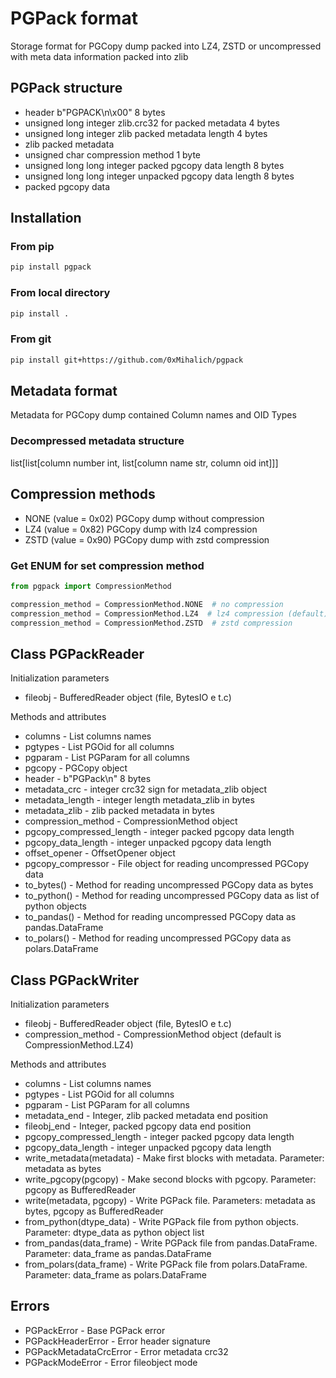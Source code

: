 # PGPack format

Storage format for PGCopy dump packed into LZ4, ZSTD or uncompressed with meta data information packed into zlib

## PGPack structure

- header b"PGPACK\n\x00" 8 bytes
- unsigned long integer zlib.crc32 for packed metadata 4 bytes
- unsigned long integer zlib packed metadata length 4 bytes
- zlib packed metadata
- unsigned char compression method 1 byte
- unsigned long long integer packed pgcopy data length 8 bytes
- unsigned long long integer unpacked pgcopy data length 8 bytes
- packed pgcopy data

## Installation

### From pip

```bash
pip install pgpack
```

### From local directory

```bash
pip install .
```

### From git

```bash
pip install git+https://github.com/0xMihalich/pgpack
```

## Metadata format

Metadata for PGCopy dump contained Column names and OID Types

### Decompressed metadata structure

list[list[column number int, list[column name str, column oid int]]]

## Compression methods

- NONE (value = 0x02) PGCopy dump without compression
- LZ4 (value = 0x82) PGCopy dump with lz4 compression
- ZSTD (value = 0x90) PGCopy dump with zstd compression

### Get ENUM for set compression method

```python
from pgpack import CompressionMethod

compression_method = CompressionMethod.NONE  # no compression
compression_method = CompressionMethod.LZ4  # lz4 compression (default)
compression_method = CompressionMethod.ZSTD  # zstd compression
```

## Class PGPackReader

Initialization parameters

- fileobj - BufferedReader object (file, BytesIO e t.c)

Methods and attributes

- columns - List columns names
- pgtypes - List PGOid for all columns
- pgparam - List PGParam for all columns
- pgcopy - PGCopy object
- header - b"PGPack\n" 8 bytes
- metadata_crc - integer crc32 sign for metadata_zlib object
- metadata_length - integer length metadata_zlib in bytes
- metadata_zlib - zlib packed metadata in bytes
- compression_method - CompressionMethod object
- pgcopy_compressed_length - integer packed pgcopy data length
- pgcopy_data_length - integer unpacked pgcopy data length
- offset_opener - OffsetOpener object
- pgcopy_compressor - File object for reading uncompressed PGCopy data
- to_bytes() - Method for reading uncompressed PGCopy data as bytes
- to_python() - Method for reading uncompressed PGCopy data as list of python objects
- to_pandas() - Method for reading uncompressed PGCopy data as pandas.DataFrame
- to_polars() - Method for reading uncompressed PGCopy data as polars.DataFrame

## Class PGPackWriter

Initialization parameters

- fileobj - BufferedReader object (file, BytesIO e t.c)
- compression_method - CompressionMethod object (default is CompressionMethod.LZ4)

Methods and attributes

- columns - List columns names
- pgtypes - List PGOid for all columns
- pgparam - List PGParam for all columns
- metadata_end - Integer, zlib packed metadata end position
- fileobj_end - Integer, packed pgcopy data end position
- pgcopy_compressed_length - integer packed pgcopy data length
- pgcopy_data_length - integer unpacked pgcopy data length
- write_metadata(metadata) - Make first blocks with metadata. Parameter: metadata as bytes
- write_pgcopy(pgcopy) - Make second blocks with pgcopy. Parameter: pgcopy as BufferedReader
- write(metadata, pgcopy) - Write PGPack file. Parameters: metadata as bytes, pgcopy as BufferedReader
- from_python(dtype_data) - Write PGPack file from python objects. Parameter: dtype_data as python object list
- from_pandas(data_frame) - Write PGPack file from pandas.DataFrame. Parameter: data_frame as pandas.DataFrame
- from_polars(data_frame) - Write PGPack file from polars.DataFrame. Parameter: data_frame as polars.DataFrame

## Errors

- PGPackError - Base PGPack error
- PGPackHeaderError - Error header signature
- PGPackMetadataCrcError - Error metadata crc32
- PGPackModeError - Error fileobject mode
